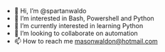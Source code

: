 - 👋 Hi, I’m @spartanwaldo
- 👀 I’m interested in Bash, Powershell and Python
- 🌱 I’m currently interested in learning Python
- 💞️ I’m looking to collaborate on automation
- 📫 How to reach me masonwaldon@hotmail.com

<!---
spartanwaldo/spartanwaldo is a ✨ special ✨ repository because its `README.md` (this file) appears on your GitHub profile.
You can click the Preview link to take a look at your changes.
--->
